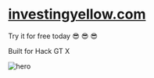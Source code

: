 # [investingyellow.com](https://investingyellow.com)
Try it for free today 😎 😎 😎 

Built for Hack GT X

![hero](https://github.com/noahgsolomon/InvestingYellow/assets/111200060/bcbf06ba-46c7-4361-b7b3-4df0bc0d751c)
